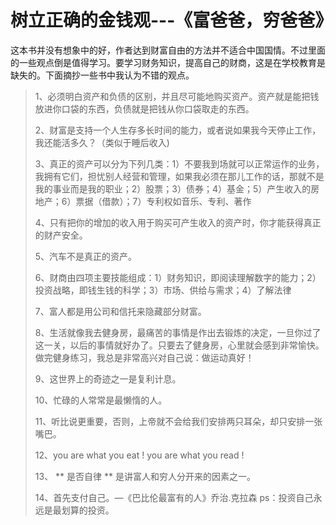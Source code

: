 # 树立正确的金钱观---《富爸爸，穷爸爸》

这本书并没有想象中的好，作者达到财富自由的方法并不适合中国国情。不过里面的一些观点倒是值得学习。要学习财务知识，提高自己的财商，这是在学校教育是缺失的。下面摘抄一些书中我认为不错的观点。

> 1、必须明白资产和负债的区别，并且尽可能地购买资产。资产就是能把钱放进你口袋的东西，负债就是把钱从你口袋取走的东西。
>
> 2、财富是支持一个人生存多长时间的能力，或者说如果我今天停止工作，我还能活多久？（类似于睡后收入)
>
>3、真正的资产可以分为下列几类：1）不要我到场就可以正常运作的业务，我拥有它们，担忧别人经营和管理，如果我必须在那儿工作的话，那就不是我的事业而是我的职业；2）股票；3）债券；4）基金；5）产生收入的房地产；6）票据（借款）；7）专利权如音乐、专利、著作
>
> 4、只有把你的增加的收入用于购买可产生收入的资产时，你才能获得真正的财产安全。
>
> 5、汽车不是真正的资产。
>
> 6、财商由四项主要技能组成：1）财务知识，即阅读理解数字的能力；2）投资战略，即钱生钱的科学；3）市场、供给与需求；4）了解法律
>
> 7、富人都是用公司和信托来隐藏部分财富。
>
> 8、生活就像我去健身房，最痛苦的事情是作出去锻炼的决定，一旦你过了这一关，以后的事情就好办了。只要去了健身房，心里就会感到非常愉快。做完健身练习，我总是非常高兴对自己说：做运动真好！
>
> 9、这世界上的奇迹之一是复利计息。
>
> 10、忙碌的人常常是最懒惰的人。
>
> 11、听比说更重要，否则，上帝就不会给我们安排两只耳朵，却只安排一张嘴巴。
>
> 12、you are what you eat ! you are what you read !
>
> 13、 ** 是否自律 ** 是讲富人和穷人分开来的因素之一。
>
> 14、首先支付自己。—《巴比伦最富有的人》乔治.克拉森 ps：投资自己永远是最划算的投资。
